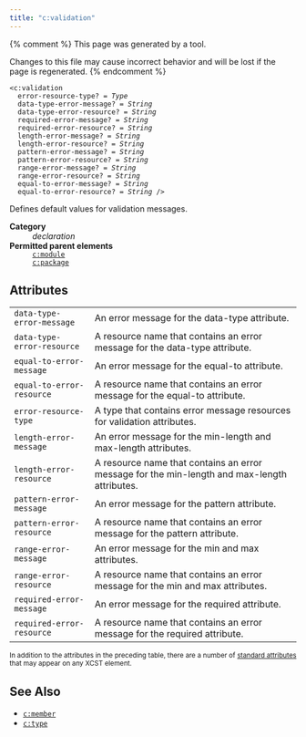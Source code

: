 ```yaml
---
title: "c:validation"
---
```


{% comment %}
This page was generated by a tool.

Changes to this file may cause incorrect behavior and will be lost if
the page is regenerated.
{% endcomment %}

<div class="ref-element-syntax language-xml highlighter-rouge"><pre class="highlight"><code><span class="nt">&lt;c:validation</span>
  <span>error-resource-type</span>? = <i>Type</i>
  <span>data-type-error-message</span>? = <i>String</i>
  <span>data-type-error-resource</span>? = <i>String</i>
  <span>required-error-message</span>? = <i>String</i>
  <span>required-error-resource</span>? = <i>String</i>
  <span>length-error-message</span>? = <i>String</i>
  <span>length-error-resource</span>? = <i>String</i>
  <span>pattern-error-message</span>? = <i>String</i>
  <span>pattern-error-resource</span>? = <i>String</i>
  <span>range-error-message</span>? = <i>String</i>
  <span>range-error-resource</span>? = <i>String</i>
  <span>equal-to-error-message</span>? = <i>String</i>
  <span>equal-to-error-resource</span>? = <i>String</i> /&gt;</code></pre></div>
<p>Defines default values for validation messages.</p>
<dl>
   <dt><b>Category</b></dt>
   <dd><i>declaration</i></dd>
   <dt><b>Permitted parent elements</b></dt>
   <dd><a href="module.html"><code>c:module</code></a></dd>
   <dd><a href="package.html"><code>c:package</code></a></dd>
</dl>
<h2>Attributes</h2>
<div class="table-responsive">
   <table class="ref-attribs">
      <tr>
         <td><code>data-type-error-message</code></td>
         <td>An error message for the data-type attribute.</td>
      </tr>
      <tr>
         <td><code>data-type-error-resource</code></td>
         <td>A resource name that contains an error message for the data-type attribute.</td>
      </tr>
      <tr>
         <td><code>equal-to-error-message</code></td>
         <td>An error message for the equal-to attribute.</td>
      </tr>
      <tr>
         <td><code>equal-to-error-resource</code></td>
         <td>A resource name that contains an error message for the equal-to attribute.</td>
      </tr>
      <tr>
         <td><code>error-resource-type</code></td>
         <td>A type that contains error message resources for validation attributes.</td>
      </tr>
      <tr>
         <td><code>length-error-message</code></td>
         <td>An error message for the min-length and max-length attributes.</td>
      </tr>
      <tr>
         <td><code>length-error-resource</code></td>
         <td>A resource name that contains an error message for the min-length and max-length attributes.</td>
      </tr>
      <tr>
         <td><code>pattern-error-message</code></td>
         <td>An error message for the pattern attribute.</td>
      </tr>
      <tr>
         <td><code>pattern-error-resource</code></td>
         <td>A resource name that contains an error message for the pattern attribute.</td>
      </tr>
      <tr>
         <td><code>range-error-message</code></td>
         <td>An error message for the min and max attributes.</td>
      </tr>
      <tr>
         <td><code>range-error-resource</code></td>
         <td>A resource name that contains an error message for the min and max attributes.</td>
      </tr>
      <tr>
         <td><code>required-error-message</code></td>
         <td>An error message for the required attribute.</td>
      </tr>
      <tr>
         <td><code>required-error-resource</code></td>
         <td>A resource name that contains an error message for the required attribute.</td>
      </tr>
   </table>
</div>
<p><small>
      In addition to the attributes in the preceding table, there are a number of <a href="../c/standard-attributes.html">standard attributes</a> that may appear on any XCST element.
      </small></p>
<h2>See Also</h2>
<ul>
   <li><a href="member.html"><code>c:member</code></a></li>
   <li><a href="type.html"><code>c:type</code></a></li>
</ul>